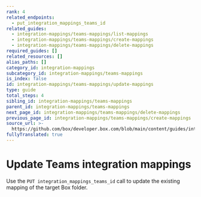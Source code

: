 ```yaml
---
rank: 4
related_endpoints:
  - put_integration_mappings_teams_id
related_guides:
  - integration-mappings/teams-mappings/list-mappings
  - integration-mappings/teams-mappings/create-mappings
  - integration-mappings/teams-mappings/delete-mappings
required_guides: []
related_resources: []
alias_paths: []
category_id: integration-mappings
subcategory_id: integration-mappings/teams-mappings
is_index: false
id: integration-mappings/teams-mappings/update-mappings
type: guide
total_steps: 4
sibling_id: integration-mappings/teams-mappings
parent_id: integration-mappings/teams-mappings
next_page_id: integration-mappings/teams-mappings/delete-mappings
previous_page_id: integration-mappings/teams-mappings/create-mappings
source_url: >-
  https://github.com/box/developer.box.com/blob/main/content/guides/integration-mappings/teams-mappings/update-mappings.md
fullyTranslated: true
---
```

# Update Teams integration mappings

Use the `PUT integration_mappings_teams_id` call to update the existing mapping of the target Box folder.

<Samples id="put-integration-mappings-teams-id">

</Samples>
